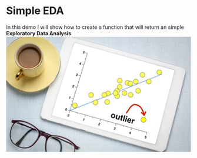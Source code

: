 # Simple EDA
In this demo I will show  how to create a function that will return an simple **Exploratory Data Analysis** ![EDA](/Photo/eda.png)

